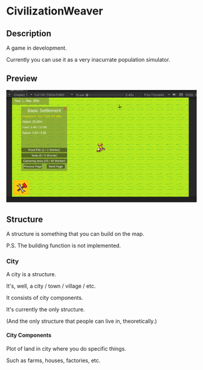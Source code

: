 # CivilizationWeaver

## Description
 A game in development.

 Currently you can use it as a very inacurrate population simulator.

## Preview

 ![The screenshot didn't load correctly.](/ReadmeResources/Preview2.png)

## Structure

 A structure is something that you can build on the map.

 P.S. The building function is not implemented.

### City

 A city is a structure.

 It's, well, a city / town / village / etc.

 It consists of city components.

 It's currently the only structure.

 (And the only structure that people can live in, theoretically.)

#### City Components

 Plot of land in city where you do specific things.

 Such as farms, houses, factories, etc.
